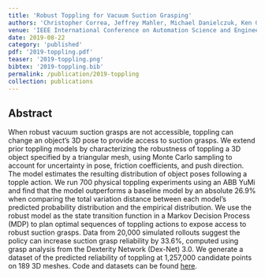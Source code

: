 ```yaml
---
title: 'Robust Toppling for Vacuum Suction Grasping'
authors: 'Christopher Correa, Jeffrey Mahler, Michael Danielczuk, Ken Goldberg'
venue: 'IEEE International Conference on Automation Science and Engineering (CASE)'
date: 2019-08-22
category: 'published'
pdf: '2019-toppling.pdf'
teaser: '2019-toppling.png'
bibtex: '2019-toppling.bib'
permalink: /publication/2019-toppling
collection: publications
---
```


Abstract
-------
When robust vacuum suction grasps are not accessible, toppling can change an object’s 3D pose to provide access to suction grasps. We extend prior toppling models by characterizing the robustness of toppling a 3D object specified by a triangular mesh, using Monte Carlo sampling to account for uncertainty in pose, friction coefficients, and push direction. The model estimates the resulting distribution of object poses following a topple action. We run 700 physical toppling experiments using an ABB YuMi and find that the model outperforms a baseline model by an absolute 26.9% when comparing the total variation distance between each model’s predicted probability distribution and the empirical distribution. We use the robust model as the state transition function in a Markov Decision Process (MDP) to plan optimal sequences of toppling actions to expose access to robust suction grasps. Data from 20,000 simulated rollouts suggest the policy can increase suction grasp reliability by 33.6%, computed using grasp analysis from the Dexterity Network (Dex-Net) 3.0. We generate a dataset of the predicted reliability of toppling at 1,257,000 candidate points on 189 3D meshes. Code and datasets can be found [here](https://sites.google.com/view/toppling).
